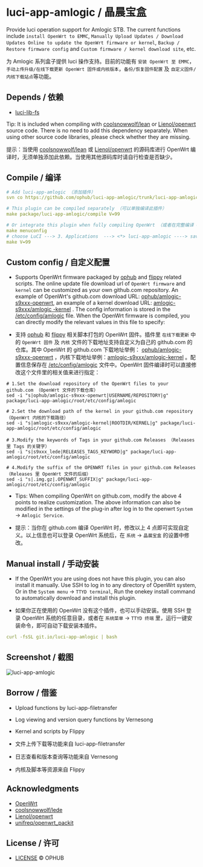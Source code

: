 
# luci-app-amlogic / 晶晨宝盒

Provide luci operation support for Amlogic STB. The current functions include `install OpenWrt to EMMC`, `Manually Upload Updates / Download Updates Online to update the OpenWrt firmware or kernel`, `Backup / Restore firmware config` and `Custom firmware / kernel download site`, etc.

为 Amlogic 系列盒子提供 luci 操作支持。目前的功能有 `安装 OpenWrt 至 EMMC`，`手动上传升级/在线下载更新 OpenWrt 固件或内核版本`，`备份/恢复固件配置` 及 `自定义固件/内核下载站点`等功能。

## Depends / 依赖

- [luci-lib-fs](https://github.com/ophub/luci-app-amlogic/tree/main/luci-lib-fs)

Tip: It is included when compiling with [coolsnowwolf/lean](https://github.com/coolsnowwolf/lede/tree/master/package/lean/luci-lib-fs) or [Lienol/openwrt](https://github.com/Lienol/openwrt/tree/main/package/lean/luci-lib-fs) source code. There is no need to add this dependency separately. When using other source code libraries, please check whether they are missing.

提示：当使用 [coolsnowwolf/lean](https://github.com/coolsnowwolf/lede/tree/master/package/lean/luci-lib-fs) 或 [Lienol/openwrt](https://github.com/Lienol/openwrt/tree/main/package/lean/luci-lib-fs) 的源码库进行 OpenWrt 编译时，无须单独添加此依赖。当使用其他源码库时请自行检查是否缺少。

## Compile / 编译

```yaml
# Add luci-app-amlogic （添加插件）
svn co https://github.com/ophub/luci-app-amlogic/trunk/luci-app-amlogic package/luci-app-amlogic

# This plugin can be compiled separately （可以单独编译此插件）
make package/luci-app-amlogic/compile V=99

# Or integrate this plugin when fully compiling OpenWrt （或者在完整编译 OpenWrt 时集成此插件）
make menuconfig
# choose LuCI ---> 3. Applications  ---> <*> luci-app-amlogic ----> save
make V=99
```

## Custom config / 自定义配置

- Supports OpenWrt firmware packaged by [ophub](https://github.com/ophub/amlogic-s9xxx-openwrt) and [flippy](https://github.com/unifreq/openwrt_packit) related scripts. The online update file download url of `OpenWrt firmware` and `kernel` can be customized as your own github.com repository. An example of OpenWrt's github.com download URL: [ophub/amlogic-s9xxx-openwrt](https://github.com/ophub/amlogic-s9xxx-openwrt/releases), an example of a kernel download URL: [amlogic-s9xxx/amlogic -kernel](https://github.com/ophub/amlogic-s9xxx-openwrt/tree/main/amlogic-s9xxx/amlogic-kernel) . The config information is stored in the [/etc/config/amlogic](https://github.com/ophub/luci-app-amlogic/blob/main/luci-app-amlogic/root/etc/config/amlogic) file. When the OpenWrt firmware is compiled, you can directly modify the relevant values in this file to specify:

- 支持 [ophub](https://github.com/ophub/amlogic-s9xxx-openwrt) 和 [flippy](https://github.com/unifreq/openwrt_packit) 相关脚本打包的 OpenWrt 固件。插件里 `在线下载更新` 中的 `OpenWrt 固件` 及 `内核` 文件的下载地址支持自定义为自己的 github.com 的仓库。其中 OpenWrt 的 github.com 下载地址举例： [ophub/amlogic-s9xxx-openwrt](https://github.com/ophub/amlogic-s9xxx-openwrt/releases) ，内核下载地址举例：[amlogic-s9xxx/amlogic-kernel](https://github.com/ophub/amlogic-s9xxx-openwrt/tree/main/amlogic-s9xxx/amlogic-kernel) 。配置信息保存在 [/etc/config/amlogic](https://github.com/ophub/luci-app-amlogic/blob/main/luci-app-amlogic/root/etc/config/amlogic) 文件中。OpenWrt 固件编译时可以直接修改这个文件里的相关值来进行指定：


```shell
# 1.Set the download repository of the OpenWrt files to your github.com （OpenWrt 文件的下载仓库）
sed -i "s|ophub/amlogic-s9xxx-openwrt|USERNAME/REPOSITORY|g" package/luci-app-amlogic/root/etc/config/amlogic

# 2.Set the download path of the kernel in your github.com repository （OpenWrt 内核的下载路径）
sed -i "s|amlogic-s9xxx/amlogic-kernel|ROOTDIR/KERNEL|g" package/luci-app-amlogic/root/etc/config/amlogic

# 3.Modify the keywords of Tags in your github.com Releases （Releases 里 Tags 的关键字）
sed -i "s|s9xxx_lede|RELEASES_TAGS_KEYWORD|g" package/luci-app-amlogic/root/etc/config/amlogic

# 4.Modify the suffix of the OPENWRT files in your github.com Releases （Releases 里 OpenWrt 文件的后缀）
sed -i "s|.img.gz|.OPENWRT_SUFFIX|g" package/luci-app-amlogic/root/etc/config/amlogic
```

- Tips: When compiling OpenWrt on github.com, modify the above 4 points to realize customization. The above information can also be modified in the settings of the plug-in after log in to the openwrt `System` → `Amlogic Service`.

- 提示：当你在 github.com 编译 OpenWrt 时，修改以上 4 点即可实现自定义。以上信息也可以登录 OpenWrt 系统后，在 `系统` → `晶晨宝盒` 的设置中修改。

## Manual install / 手动安装

- If the OpenWrt you are using does not have this plugin, you can also install it manually. Use SSH to log in to any directory of OpenWrt system, Or in the `System menu` → `TTYD terminal`, Run the onekey install command to automatically download and install this plugin.

- 如果你正在使用的 OpenWrt 没有这个插件，也可以手动安装。使用 SSH 登录 OpenWrt 系统的任意目录，或者在 `系统菜单` → `TTYD 终端` 里，运行一键安装命令，即可自动下载安装本插件。

```yaml
curl -fsSL git.io/luci-app-amlogic | bash
```

## Screenshot / 截图

![luci-app-amlogic](https://user-images.githubusercontent.com/68696949/125813243-7a91ae65-2091-41cb-bb2b-848e19d7473a.gif)

## Borrow / 借鉴

- Upload functions by luci-app-filetransfer
- Log viewing and version query functions by Vernesong
- Kernel and scripts by Flippy

- 文件上传下载等功能来自 luci-app-filetransfer
- 日志查看和版本查询等功能来自 Vernesong
- 内核及脚本等资源来自 Flippy

## Acknowledgments

- [OpenWrt](https://github.com/openwrt/openwrt)
- [coolsnowwolf/lede](https://github.com/coolsnowwolf/lede)
- [Lienol/openwrt](https://github.com/Lienol/openwrt)
- [unifreq/openwrt_packit](https://github.com/unifreq/openwrt_packit)

## License / 许可
- [LICENSE](https://github.com/ophub/luci-app-amlogic/blob/main/LICENSE) © OPHUB
